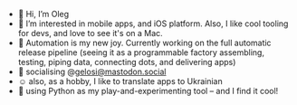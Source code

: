 - 👋 Hi, I’m Oleg
- 👀 I’m interested in mobile apps, and iOS platform. Also, I like cool tooling for devs, and love to see it's on a Mac.
- 🤖 Automation is my new joy. Currently working on the full automatic release pipeline (seeing it as a programmable factory assembling, testing, piping data, connecting dots, and delivering apps)
- 🐘 socialising @<a rel="me" href="https://mastodon.social/@gelosi">gelosi@mastodon.social</a>
- ☺️ also, as a hobby, I like to translate apps to Ukrainian
- 🐍 using Python as my play-and-experimenting tool – and I find it cool!
<!---
gelosi/gelosi is a ✨ special ✨ repository because its `README.md` (this file) appears on your GitHub profile.
You can click the Preview link to take a look at your changes.
<a rel="me" href="https://mastodon.social/@gelosi">Mastodon</a>
--->
